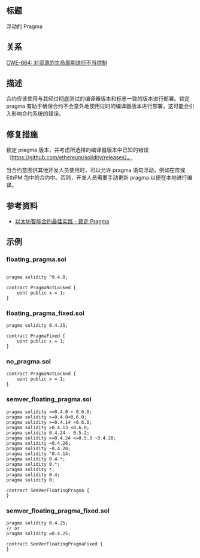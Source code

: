 ## 标题
浮动的 Pragma

## 关系
[CWE-664: 对资源的生命周期进行不当控制](https://cwe.mitre.org/data/definitions/664.html)

## 描述
合约应该使用与其经过彻底测试的编译器版本和标志一致的版本进行部署。锁定 pragma 有助于确保合约不会意外地使用过时的编译器版本进行部署，这可能会引入影响合约系统的错误。

## 修复措施
锁定 pragma 版本，并考虑所选择的编译器版本中已知的错误（https://github.com/ethereum/solidity/releases）。

当合约意图供其他开发人员使用时，可以允许 pragma 语句浮动，例如在库或 EthPM 包中的合约中。否则，开发人员需要手动更新 pragma 以便在本地进行编译。

## 参考资料
* [以太坊智能合约最佳实践 - 锁定 Pragma](https://consensys.github.io/smart-contract-best-practices/development-recommendations/solidity-specific/locking-pragmas/)
## 示例

### floating_pragma.sol
``` solidity

pragma solidity ^0.4.0;

contract PragmaNotLocked {
    uint public x = 1;
}
```

### floating_pragma_fixed.sol
``` solidity
pragma solidity 0.4.25;

contract PragmaFixed {
    uint public x = 1;
}
```

### no_pragma.sol
``` solidity
contract PragmaNotLocked {
    uint public x = 1;
}
```

### semver_floating_pragma.sol
``` solidity
pragma solidity >=0.4.0 < 0.6.0;
pragma solidity >=0.4.0<0.6.0;
pragma solidity >=0.4.14 <0.6.0;
pragma solidity >0.4.13 <0.6.0;
pragma solidity 0.4.24 - 0.5.2;
pragma solidity >=0.4.24 <=0.5.3 ~0.4.20;
pragma solidity <0.4.26;
pragma solidity ~0.4.20;
pragma solidity ^0.4.14;
pragma solidity 0.4.*;
pragma solidity 0.*;
pragma solidity *;
pragma solidity 0.4;
pragma solidity 0;

contract SemVerFloatingPragma {
}
```

### semver_floating_pragma_fixed.sol
``` solidity
pragma solidity 0.4.25;
// or
pragma solidity =0.4.25;

contract SemVerFloatingPragmaFixed {
}
```